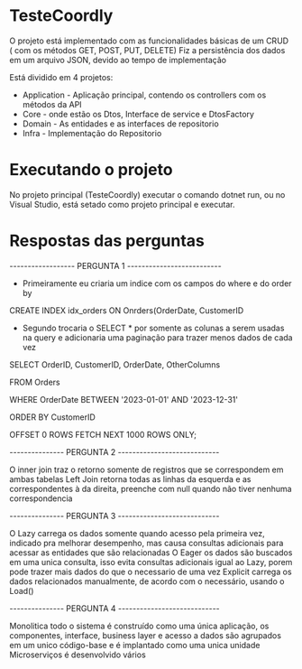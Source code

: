 # TesteCoordly

O projeto está implementado com as funcionalidades básicas de um CRUD ( com os métodos GET, POST, PUT, DELETE)
Fiz a persistência dos dados em um arquivo JSON, devido ao tempo de implementação

Está dividido em 4 projetos:

- Application - Aplicação principal, contendo os controllers com os métodos da API
- Core - onde estão os Dtos, Interface de service e DtosFactory
- Domain - As entidades e as interfaces de repositorio
- Infra - Implementação do Repositorio


# Executando o projeto
No projeto principal (TesteCoordly) executar o comando dotnet run, ou no Visual Studio, está setado como projeto principal e executar.

# Respostas das perguntas

------------------ PERGUNTA 1 --------------------------

- Primeiramente eu criaria um indice com os campos do where e do order by

CREATE INDEX idx_orders ON Onrders(OrderDate, CustomerID

- Segundo trocaria o SELECT * por somente as colunas a serem usadas na query e adicionaria uma paginação para trazer menos dados de cada vez
  
SELECT OrderID, CustomerID, OrderDate, OtherColumns

FROM Orders

WHERE OrderDate BETWEEN '2023-01-01' AND '2023-12-31'

ORDER BY CustomerID

OFFSET 0 ROWS FETCH NEXT 1000 ROWS ONLY;


--------------- PERGUNTA 2 ----------------------------

O inner join traz o retorno somente de registros que se correspondem em ambas tabelas
Left Join retorna todas as linhas da esquerda e as correspondentes à da direita, preenche com null quando não tiver nenhuma correspondencia

--------------- PERGUNTA 3 ----------------------------

O Lazy carrega os dados somente quando acesso pela primeira vez, indicado pra melhorar desempenho, mas causa consultas adicionais para acessar as entidades que são relacionadas
O Eager os dados são buscados em uma unica consulta, isso evita consultas adicionais igual ao Lazy, porem pode trazer mais dados do que o necessario de uma vez
Explicit carrega os dados relacionados manualmente, de acordo com o necessário, usando o Load()

--------------- PERGUNTA 4 ----------------------------

Monolitica todo o sistema é construído como uma única aplicação, os componentes, interface, business layer e acesso a dados são agrupados em um unico código-base e é implantado como uma unica unidade
Microserviços é desenvolvido vários 
